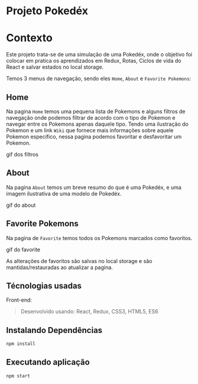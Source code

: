 # Projeto Pokedéx

# Contexto
Este projeto trata-se de uma simulação de uma Pokedéx, onde o objetivo foi colocar em pratica os aprendizados em Redux, Rotas, Ciclos de vida do React e salvar estados no local storage.

Temos 3 menus de navegação, sendo eles `Home`, `About` e `Favorite Pokemons`:

## Home
Na pagina `Home` temos uma pequena lista de Pokemons e alguns filtros de navegação onde podemos filtrar de acordo com o tipo de Pokemon e navegar entre os Pokemons apenas daquele tipo.
Tendo uma ilustração do Pokemon e um link `Wiki` que fornece mais informações sobre aquele Pokemon especifico, nessa pagina podemos favoritar e desfavoritar um Pokemon.

gif dos filtros

## About
Na pagina `About` temos um breve resumo do que é uma Pokedéx, e uma imagem ilustrativa de uma modelo de Pokedéx.

gif do about

## Favorite Pokemons
Na pagina de `Favorite` temos todos os Pokemons marcados como favoritos.

gif do favorite

As alterações de favoritos são salvas no local storage e são mantidas/restauradas ao atualizar a pagina.

## Técnologias usadas

Front-end:
> Desenvolvido usando: React, Redux, CSS3, HTML5, ES6

## Instalando Dependências

``` bash
npm install
``` 
## Executando aplicação

  ``` bash
  npm start
  ```